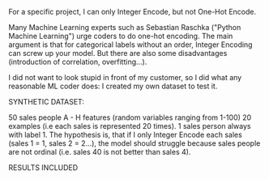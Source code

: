 For a specific project, I can only Integer Encode, but not One-Hot Encode.

Many Machine Learning experts such as Sebastian Raschka ("Python Machine Learning") urge coders to do one-hot encoding. 
The main argument is that for categorical labels without an order, Integer Encoding can screw up your model. 
But there are also some disadvantages (introduction of correlation, overfitting...).

I did not want to look stupid in front of my customer, so I did what any reasonable ML coder does: 
I created my own dataset to test it.

SYNTHETIC DATASET:

50 sales people
A - H features (random variables ranging from 1-100)
20 examples (i.e each sales is represented 20 times).
1 sales person always with label 1.
The hypothesis is, that if I only Integer Encode each sales (sales 1 = 1, sales 2 = 2...), the model should struggle
because sales people are not ordinal (i.e. sales 40 is not better than sales 4).

RESULTS INCLUDED
